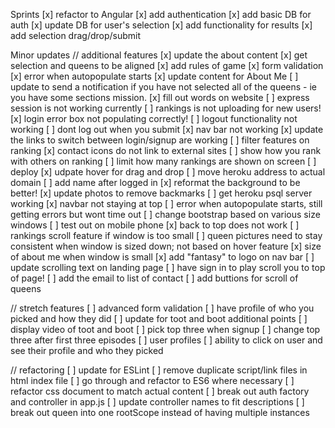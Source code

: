Sprints
[x] refactor to Angular
[x] add authentication
[x] add basic DB for auth
[x] update DB for user's selection
[x] add functionality for results
[x] add selection drag/drop/submit

Minor updates
// additional features
[x] update the about content
[x] get selection and queens to be aligned
[x] add rules of game
[x] form validation
[x] error when autopopulate starts
[x] update content for About Me
[ ] update to send a notification if you have not selected all of the queens - ie you have some sections mission.
[x] fill out words on website
[ ] express session is not working currently
[ ] rankings is not uploading for new users!
[x] login error box not populating correctly!
[ ] logout functionality not working
[ ] dont log out when you submit
[x] nav bar not working
[x] update the links to switch between login/signup are working
[ ] filter features on ranking
[x] contact icons do not link to external sites
[ ] show how you rank with others on ranking
[ ] limit how many rankings are shown on screen
[ ] deploy
[x] udpate hover for drag and drop
[ ] move heroku address to actual domain
[ ] add name after logged in
[x] reformat the background to be better!
[x] update photos to remove backmarks
[ ] get heroku psql server working
[x] navbar not staying at top
[ ] error when autopopulate starts, still getting errors but wont time out
[ ] change bootstrap based on various size windows
[ ] test out on mobile phone
[x] back to top does not work
[ ] rankings scroll feature if window is too small
[ ] queen pictures need to stay consistent when window is sized down; not based on hover feature
[x] size of about me when window is small
[x] add "fantasy" to logo on nav bar
[ ] update scrolling text on landing page
[ ] have sign in to play scroll you to top of page!
[ ] add the email to list of contact
[ ] add buttions for scroll of queens

// stretch features
[ ] advanced form validation
[ ] have profile of who you picked and how they did
[ ] update for toot and boot additional points
[ ] display video of toot and boot
[ ] pick top three when signup
[ ] change top three after first three episodes
[ ] user profiles
[ ] ability to click on user and see their profile and who they picked

// refactoring
[ ] update for ESLint
[ ] remove duplicate script/link files in html index file
[ ] go through and refactor to ES6 where necessary
[ ] refactor css document to match actual content
[ ] break out auth factory and controller in app.js
[ ] update controller names to fit descriptions
[ ] break out queen into one rootScope instead of having multiple instances